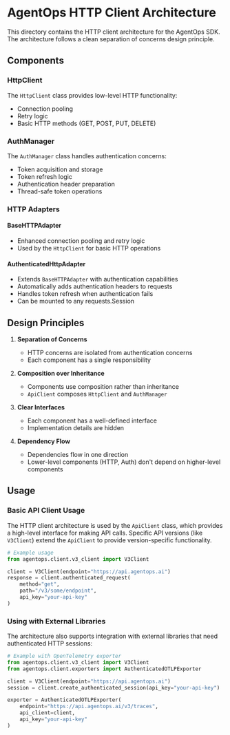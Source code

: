 # AgentOps HTTP Client Architecture

This directory contains the HTTP client architecture for the AgentOps SDK. The architecture follows a clean separation of concerns design principle.

## Components

### HttpClient

The `HttpClient` class provides low-level HTTP functionality:
- Connection pooling
- Retry logic
- Basic HTTP methods (GET, POST, PUT, DELETE)

### AuthManager

The `AuthManager` class handles authentication concerns:
- Token acquisition and storage
- Token refresh logic
- Authentication header preparation
- Thread-safe token operations

### HTTP Adapters

#### BaseHTTPAdapter
- Enhanced connection pooling and retry logic
- Used by the `HttpClient` for basic HTTP operations

#### AuthenticatedHttpAdapter
- Extends `BaseHTTPAdapter` with authentication capabilities
- Automatically adds authentication headers to requests
- Handles token refresh when authentication fails
- Can be mounted to any requests.Session

## Design Principles

1. **Separation of Concerns**
   - HTTP concerns are isolated from authentication concerns
   - Each component has a single responsibility

2. **Composition over Inheritance**
   - Components use composition rather than inheritance
   - `ApiClient` composes `HttpClient` and `AuthManager`

3. **Clear Interfaces**
   - Each component has a well-defined interface
   - Implementation details are hidden

4. **Dependency Flow**
   - Dependencies flow in one direction
   - Lower-level components (HTTP, Auth) don't depend on higher-level components

## Usage

### Basic API Client Usage

The HTTP client architecture is used by the `ApiClient` class, which provides a high-level interface for making API calls. Specific API versions (like `V3Client`) extend the `ApiClient` to provide version-specific functionality.

```python
# Example usage
from agentops.client.v3_client import V3Client

client = V3Client(endpoint="https://api.agentops.ai")
response = client.authenticated_request(
    method="get",
    path="/v3/some/endpoint",
    api_key="your-api-key"
)
```

### Using with External Libraries

The architecture also supports integration with external libraries that need authenticated HTTP sessions:

```python
# Example with OpenTelemetry exporter
from agentops.client.v3_client import V3Client
from agentops.client.exporters import AuthenticatedOTLPExporter

client = V3Client(endpoint="https://api.agentops.ai")
session = client.create_authenticated_session(api_key="your-api-key")

exporter = AuthenticatedOTLPExporter(
    endpoint="https://api.agentops.ai/v3/traces",
    api_client=client,
    api_key="your-api-key"
)
```
